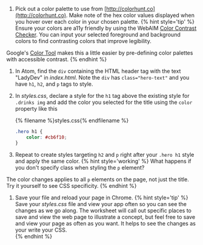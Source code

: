 1. Pick out a color palette to use from [http://colorhunt.co](http://colorhunt.co). Make note of the hex color values displayed when you hover over each color in your chosen palette. 
    {% hint style='tip' %}
Ensure your colors are a11y friendly by using the WebAIM [Color Contrast Checker](https://webaim.org/resources/contrastchecker/). You can input your selected foreground and background colors to find contrasting colors that improve legibility.

Google's [Color Tool](https://material.io/color/) makes this a little easier by pre-defining color palettes with accessible contrast.
    {% endhint %}

1. In Atom, find the `div` containing the HTML header tag with the text "LadyDev" in _index.html_. Note the `div` has `class="hero-text"` and you have `h1`, `h2`, and `p` tags to style.

1. In _styles.css_, declare a style for the `h1` tag above the existing style for `.drinks img` and add the color you selected for the title using the `color` property like this
    
    {% filename %}styles.css{% endfilename %}
    ```css
    .hero h1 {
        color: #cb6f10;
    }
    ```

1. Repeat to create styles targeting `h2` and `p` right after your `.hero h1` style and apply the same color.
    {% hint style='working' %}
What happens if you don't specify class when styling the `p` element? 

The color changes applies to all `p` elements on the page, not just the title. Try it yourself to see CSS specificity.
    {% endhint %}

1. Save your file and reload your page in Chrome.
    {% hint style='tip' %}
Save your _styles.css_ file and view your app often so you can see the changes as we go along. The worksheet will call out specific places to save and view the web page to illustrate a concept, but feel free to save and view your page as often as you want. It helps to see the changes as your write your CSS.   
    {% endhint %}
